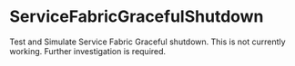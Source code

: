 # ServiceFabricGracefulShutdown
Test and Simulate Service Fabric Graceful shutdown.  This is not currently working.  Further investigation is required.

